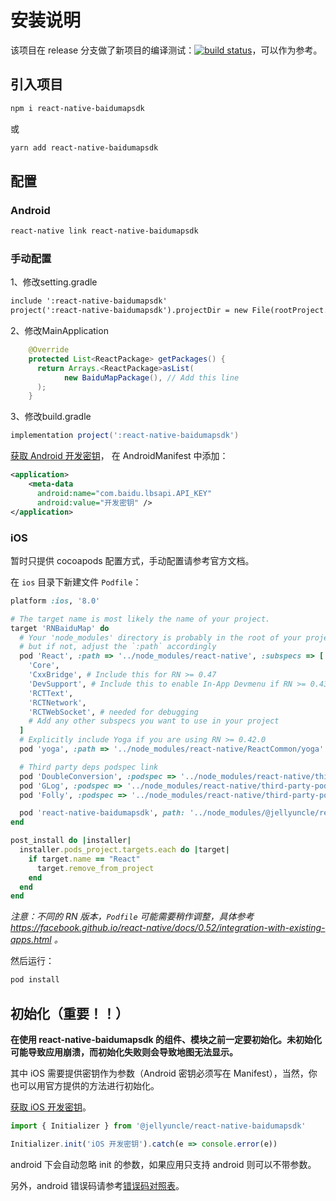 # 安装说明
该项目在 release 分支做了新项目的编译测试：[![build status][build-badge]][build]，可以作为参考。

## 引入项目
```bash
npm i react-native-baidumapsdk
```
或
```bash
yarn add react-native-baidumapsdk
```

## 配置

### Android
```bash
react-native link react-native-baidumapsdk
```
### 手动配置
1、修改setting.gradle
```xml
include ':react-native-baidumapsdk'
project(':react-native-baidumapsdk').projectDir = new File(rootProject.projectDir, '../node_modules/@jellyuncle/react-native-baidumapsdk/lib/android')
```
2、修改MainApplication
```java
    @Override
    protected List<ReactPackage> getPackages() {
      return Arrays.<ReactPackage>asList(
            new BaiduMapPackage(), // Add this line
      );
    }
```
3、修改build.gradle
```gradle
implementation project(':react-native-baidumapsdk')
```

[获取 Android 开发密钥](http://lbsyun.baidu.com/index.php?title=iossdk/guide/create-project/ak)，
在 AndroidManifest 中添加：
```xml
<application>
    <meta-data
      android:name="com.baidu.lbsapi.API_KEY"
      android:value="开发密钥" />
</application>
```

### iOS
暂时只提供 cocoapods 配置方式，手动配置请参考官方文档。

在 `ios` 目录下新建文件 `Podfile`：

```ruby
platform :ios, '8.0'

# The target name is most likely the name of your project.
target 'RNBaiduMap' do
  # Your 'node_modules' directory is probably in the root of your project,
  # but if not, adjust the `:path` accordingly
  pod 'React', :path => '../node_modules/react-native', :subspecs => [
    'Core',
    'CxxBridge', # Include this for RN >= 0.47
    'DevSupport', # Include this to enable In-App Devmenu if RN >= 0.43
    'RCTText',
    'RCTNetwork',
    'RCTWebSocket', # needed for debugging
    # Add any other subspecs you want to use in your project
  ]
  # Explicitly include Yoga if you are using RN >= 0.42.0
  pod 'yoga', :path => '../node_modules/react-native/ReactCommon/yoga'

  # Third party deps podspec link
  pod 'DoubleConversion', :podspec => '../node_modules/react-native/third-party-podspecs/DoubleConversion.podspec'
  pod 'GLog', :podspec => '../node_modules/react-native/third-party-podspecs/GLog.podspec'
  pod 'Folly', :podspec => '../node_modules/react-native/third-party-podspecs/Folly.podspec'

  pod 'react-native-baidumapsdk', path: '../node_modules/@jellyuncle/react-native-baidumapsdk'
end

post_install do |installer|
  installer.pods_project.targets.each do |target|
    if target.name == "React"
      target.remove_from_project
    end
  end
end
```

*注意：不同的 RN 版本，`Podfile` 可能需要稍作调整，具体参考 https://facebook.github.io/react-native/docs/0.52/integration-with-existing-apps.html 。*

然后运行：
```bash
pod install
```

## 初始化（重要！！）
**在使用 react-native-baidumapsdk 的组件、模块之前一定要初始化。未初始化可能导致应用崩溃，而初始化失败则会导致地图无法显示。**

其中 iOS 需要提供密钥作为参数（Android 密钥必须写在 Manifest），当然，你也可以用官方提供的方法进行初始化。

[获取 iOS 开发密钥](http://lbsyun.baidu.com/index.php?title=iossdk/guide/create-project/ak)。

```javascript
import { Initializer } from '@jellyuncle/react-native-baidumapsdk'

Initializer.init('iOS 开发密钥').catch(e => console.error(e))
```

android 下会自动忽略 init 的参数，如果应用只支持 android 则可以不带参数。

另外，android 错误码请参考[错误码对照表](http://lbsyun.baidu.com/index.php?title=androidsdk/guide/addition-func/errorcode)。

[build-badge]: https://travis-ci.org/qiuxiang/react-native-baidumapsdk.svg?branch=release
[build]: https://travis-ci.org/qiuxiang/react-native-baidumapsdk
